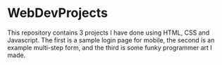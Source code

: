 # WebDevProjects
This repository contains 3 projects I have done using HTML, CSS and Javascript. The first is a sample login page for mobile, the second is an example multi-step form, and the third is some funky programmer art I made.
